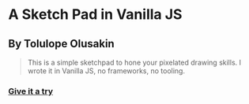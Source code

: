 # A Sketch Pad in Vanilla JS
## By Tolulope Olusakin

> This is a simple sketchpad to hone your pixelated drawing skills. I wrote it in Vanilla JS, no frameworks, no tooling.

### [Give it a try](oluwadamilareolusakin.github.io/etch-a-sketch) 
